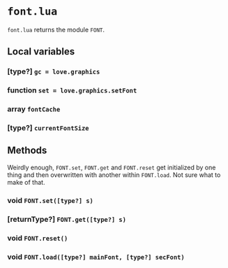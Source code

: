 # `font.lua`
`font.lua` returns the module `FONT`.

## Local variables

### [type?] `gc = love.graphics`

### function `set = love.graphics.setFont`

### array `fontCache`

### [type?] `currentFontSize`

## Methods
Weirdly enough, `FONT.set`, `FONT.get` and `FONT.reset` get initialized by one thing and then overwritten with another within `FONT.load`. Not sure what to make of that.

### void `FONT.set([type?] s)`

### [returnType?] `FONT.get([type?] s)`

### void `FONT.reset()`

### void `FONT.load([type?] mainFont, [type?] secFont)`
